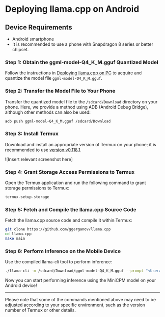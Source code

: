 # Deploying llama.cpp on Android

## Device Requirements
- Android smartphone
- It is recommended to use a phone with Snapdragon 8 series or better chipset.

### Step 1: Obtain the ggml-model-Q4_K_M.gguf Quantized Model

Follow the instructions in [Deploying llama.cpp on PC](llama.cpp_pc.md) to acquire and quantize the model file `ggml-model-Q4_K_M.gguf`.

### Step 2: Transfer the Model File to Your Phone

Transfer the quantized model file to the `/sdcard/Download` directory on your phone. Here, we provide a method using ADB (Android Debug Bridge), although other methods can also be used:

```sh
adb push ggml-model-Q4_K_M.gguf /sdcard/Download
```

### Step 3: Install Termux

Download and install an appropriate version of Termux on your phone; it is recommended to use [version v0.118.1](https://github.com/termux/termux-app/releases/tag/v0.118.1).

![Insert relevant screenshot here]

### Step 4: Grant Storage Access Permissions to Termux

Open the Termux application and run the following command to grant storage permissions to Termux:

```sh
termux-setup-storage
```

### Step 5: Fetch and Compile the llama.cpp Source Code

Fetch the llama.cpp source code and compile it within Termux:

```sh
git clone https://github.com/ggerganov/llama.cpp
cd llama.cpp
make main
```

### Step 6: Perform Inference on the Mobile Device

Use the compiled llama-cli tool to perform inference:

```sh
./llama-cli -m /sdcard/Download/ggml-model-Q4_K_M.gguf --prompt "<User>Do you know openmbmb?<AI>"
```

Now you can start performing inference using the MiniCPM model on your Android device!

---
Please note that some of the commands mentioned above may need to be adjusted according to your specific environment, such as the version number of Termux or other details.
